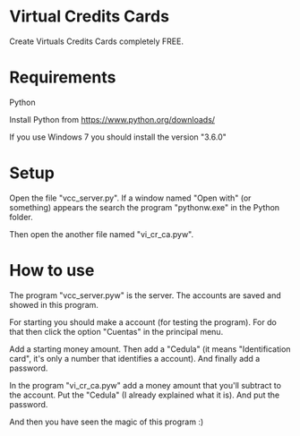 # Virtual Credits Cards

Create Virtuals Credits Cards completely FREE.

# Requirements

Python

Install Python from https://www.python.org/downloads/

If you use Windows 7 you should install the version "3.6.0"

# Setup

Open the file "vcc_server.py". If a window named "Open with" (or something) appears the search the program "pythonw.exe" in the Python folder.

Then open the another file named "vi_cr_ca.pyw".

# How to use

The program "vcc_server.pyw" is the server. The accounts are saved and showed in this program.

For starting you should make a account (for testing the program). For do that then click the option "Cuentas" in the principal menu.

Add a starting money amount. Then add a "Cedula" (it means "Identification card", it's only a number that identifies a account). And finally add a password.

In the program "vi_cr_ca.pyw" add a money amount that you'll subtract to the account. Put the "Cedula" (I already explained what it is). And put the password.

And then you have seen the magic of this program :)
